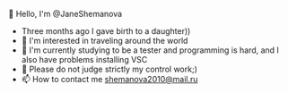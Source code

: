 👋 Hello, I'm @JaneShemanova
- Three months ago I gave birth to a daughter))
- 👀 I'm interested in traveling around the world
- 🌱 I'm currently studying to be a tester and programming is hard, and I also have problems installing VSC
- 💞️ Please do not judge strictly my control work;)
- 📫 How to contact me shemanova2010@mail.ru

<!---
JaneShemanova/JaneShemanova is a ✨ special ✨ repository because its `README.md` (this file) appears on your GitHub profile.
You can click the Preview link to take a look at your changes.
--->
